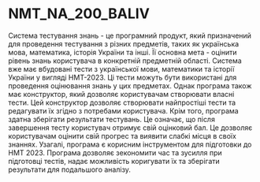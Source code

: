 # NMT_NA_200_BALIV
Система тестування знань - це програмний продукт, який призначений для проведення тестування з різних предметів, таких як українська мова, математика, історія України та інші. Її основна мета - оцінити рівень знань користувача в конкретній предметній області.
Система вже має вбудовані тести з української мови, математики та історії України у вигляді НМТ-2023. Ці тести можуть бути використані для проведення оцінювання знань у цих предметах. Однак програма також має конструктор, який дозволяє користувачам створювати власні тести. Цей конструктор дозволяє створювати найпростіші тести та редагувати їх згідно з потребами користувача.
Крім того, програма здатна зберігати результати тестувань. Це означає, що після завершення тесту користувач отримує свій оцінковий бал. Це дозволяє користувачам оцінити свій прогрес та виявити слабкі місця в своїх знаннях.
Узагалі, програма є корисним інструментом для підготовки до НМТ 2023. Програма дозволяє зекономити час та зусилля при підготовці тестів, надає можливість коригувати їх та зберігати результати для подальшого аналізу.
